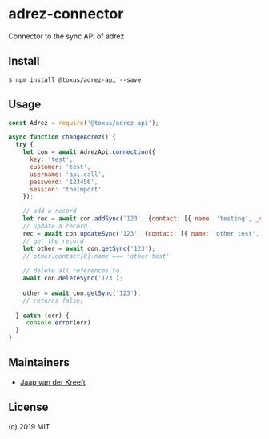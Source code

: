 # adrez-connector

Connector to the sync API of adrez

## Install

```
$ npm install @toxus/adrez-api --save
```

## Usage

```js
const Adrez = require('@toxus/adrez-api');

async function changeAdrez() {
  try {  
    let con = await AdrezApi.connection({
      key: 'test', 
      customer: 'test', 
      username: 'api.call', 
      password: '123456',
      session: 'theImport'
    });

    // add a record  
    let rec = await con.addSync('123', {contact: [{ name: 'testing', _sync: 'main'}]})
    // update a record
    rec = await con.updateSync('123', {contact: [{ name: 'other test', _sync: 'main'}]});
    // get the record
    let other = await con.getSync('123');
    // other.contact[0].name === 'other test'
    
    // delete all references to 
    await con.deleteSync('123');
    
    other = await con.getSync('123');
    // returns false;
    
  } catch (err) {
     console.error(err)
  }
}

````


 
## Maintainers

- [Jaap van der Kreeft](https://github.com/toxus)


## License

(c) 2019 MIT